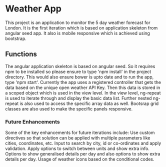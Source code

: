# Weather App

This project is an application to monitor the 5 day weather forecast for London. 
It is the first iteration which is based on application skeleton from angular seed app. 
It also is mobile responsive which is achieved using bootstrap.

## Functions

The angular application skeleton is based on angular seed. 
So it requires npm to be installed so please ensure to type 'npm install' in the project directory. 
This would also ensure bower is upto date and to run the app, type 'npm start'.
Currently the app uses a registered controller that gets the data based on the unique open weather API Key.
Then this data is stored in a scoped object which is used in the view level.
In the view level, ng-repeat is used to iterate through and display the basic data list.
Further nested ng-repeat is also used to access the specific array data as well.
Bootsrap grid classes are also used to make the specific panels responsive.

### Future Enhancements

Some of the key enhancements for future iterations include:
Use custom directives so that solution can be applied with multiple parameters like cities, coordinates, etc.
Input to search by city, id or co-ordinates and apply validation.
Apply options to switch between units and show extra info.
Options to show generalised details per day and also options to show extra details per day.
Usage of weather icons based on the conditional codes.
 
